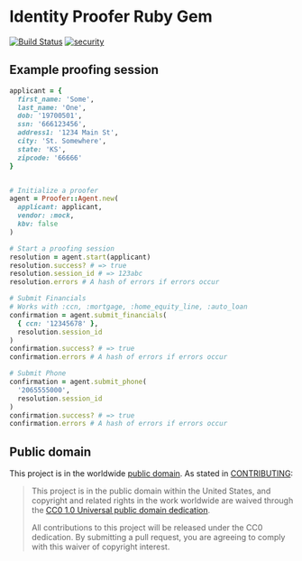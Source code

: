 # Identity Proofer Ruby Gem

[![Build Status](https://travis-ci.org/18F/identity-proofer-gem.svg?branch=master)](https://travis-ci.org/18F/identity-proofer-gem)
[![security](https://hakiri.io/github/18F/identity-proofer-gem/master.svg)](https://hakiri.io/github/18F/identity-proofer-gem/master)

## Example proofing session

```ruby
applicant = {
  first_name: 'Some',
  last_name: 'One',
  dob: '19700501',
  ssn: '666123456',
  address1: '1234 Main St',
  city: 'St. Somewhere',
  state: 'KS',
  zipcode: '66666'
}


# Initialize a proofer
agent = Proofer::Agent.new(
  applicant: applicant,
  vendor: :mock,
  kbv: false
)

# Start a proofing session
resolution = agent.start(applicant)
resolution.success? # => true
resolution.session_id # => 123abc
resolution.errors # A hash of errors if errors occur

# Submit Financials
# Works with :ccn, :mortgage, :home_equity_line, :auto_loan
confirmation = agent.submit_financials(
  { ccn: '12345678' },
  resolution.session_id
)
confirmation.success? # => true
confirmation.errors # A hash of errors if errors occur

# Submit Phone
confirmation = agent.submit_phone(
  '2065555000',
  resolution.session_id
)
confirmation.success? # => true
confirmation.errors # A hash of errors if errors occur
```

## Public domain

This project is in the worldwide [public domain](LICENSE.md). As stated in [CONTRIBUTING](CONTRIBUTING.md):

> This project is in the public domain within the United States, and copyright and related rights in the work worldwide are waived through the [CC0 1.0 Universal public domain dedication](https://creativecommons.org/publicdomain/zero/1.0/).
>
> All contributions to this project will be released under the CC0
> dedication. By submitting a pull request, you are agreeing to comply
> with this waiver of copyright interest.
